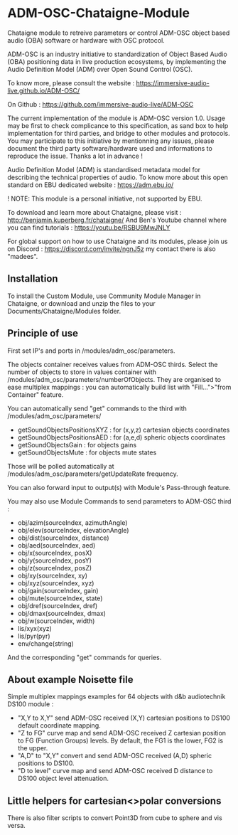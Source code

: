 # ADM-OSC-Chataigne-Module
Chataigne module to retreive parameters or control ADM-OSC object based audio (OBA) software or hardware with OSC protocol.  

ADM-OSC is an industry initiative to standardization of Object Based Audio (OBA) positioning data in live production ecosystems, by implementing the Audio Definition Model (ADM) over Open Sound Control (OSC).

To know more, please consult the website :
https://immersive-audio-live.github.io/ADM-OSC/

On Github :
https://github.com/immersive-audio-live/ADM-OSC

The current implementation of the module is ADM-OSC version 1.0.
Usage may be first to check complicance to this specification, as sand box to help implementation for third parties, and bridge to other modules and protocols.
You may participate to this initiative by mentionning any issues, please document the third party software/hardware used and informations to reproduce the issue. Thanks a lot in advance !

Audio Definition Model (ADM) is standardised metadata model for describing the technical properties of audio.
To know more about this open standard on EBU dedicated website :
https://adm.ebu.io/

! NOTE: This module is a personal initiative, not supported by EBU.

To download and learn more about Chataigne, please visit : http://benjamin.kuperberg.fr/chataigne/
And Ben's Youtube channel where you can find tutorials : https://youtu.be/RSBU9MwJNLY

For global support on how to use Chataigne and its modules, please join us on Discord : 
https://discord.com/invite/ngnJ5z my contact there is also "madees".

## Installation
To install the Custom Module, use Community Module Manager in Chataigne, or download and unzip the files to your Documents/Chataigne/Modules folder.

## Principle of use
First set IP's and ports in /modules/adm_osc/parameters.

The objects container receives values from ADM-OSC thirds.
Select the number of objects to store in values container with /modules/adm_osc/parameters/numberOfObjects.
They are organised to ease multiplex mappings : you can automatically build list with "Fill...">"from Container" feature.

You can automatically send "get" commands to the third with /modules/adm_osc/parameters/
- getSoundObjectsPositionsXYZ : for (x,y,z) cartesian objects coordinates
- getSoundObjectsPositionsAED : for (a,e,d) spheric objects coordinates
- getSoundObjectsGain : for objects gains
- getSoundObjectsMute : for objects mute states

Those will be polled automatically at /modules/adm_osc/parameters/getUpdateRate frequency.

You can also forward input to output(s) with Module's Pass-through feature.

You may also use Module Commands to send parameters to ADM-OSC third :

- obj/azim(sourceIndex, azimuthAngle) 
- obj/elev(sourceIndex, elevationAngle)
- obj/dist(sourceIndex, distance) 
- obj/aed(sourceIndex, aed) 
- obj/x(sourceIndex, posX) 
- obj/y(sourceIndex, posY) 
- obj/z(sourceIndex, posZ)
- obj/xy(sourceIndex, xy)
- obj/xyz(sourceIndex, xyz) 
- obj/gain(sourceIndex, gain) 
- obj/mute(sourceIndex, state)
- obj/dref(sourceIndex, dref)
- obj/dmax(sourceIndex, dmax)
- obj/w(sourceIndex, width)
- lis/xyx(xyz)
- lis/pyr(pyr)
- env/change(string)

And the corresponding "get" commands for queries.

## About example Noisette file
Simple multiplex mappings examples for 64 objects with d&b audiotechnik DS100 module :
- "X,Y to X,Y" send ADM-OSC received (X,Y) cartesian positions to DS100 default coordinate mapping.
- "Z to FG" curve map and send ADM-OSC received Z cartesian position to FG (Function Groups) levels. By default, the FG1 is the lower, FG2 is the upper.
- "A,D" to "X,Y" convert and send ADM-OSC received (A,D) spheric positions to DS100.
- "D to level" curve map and send ADM-OSC received D distance to DS100 object level attenuation.

## Little helpers for cartesian<>polar conversions
There is also filter scripts to convert Point3D from cube to sphere and vis versa.